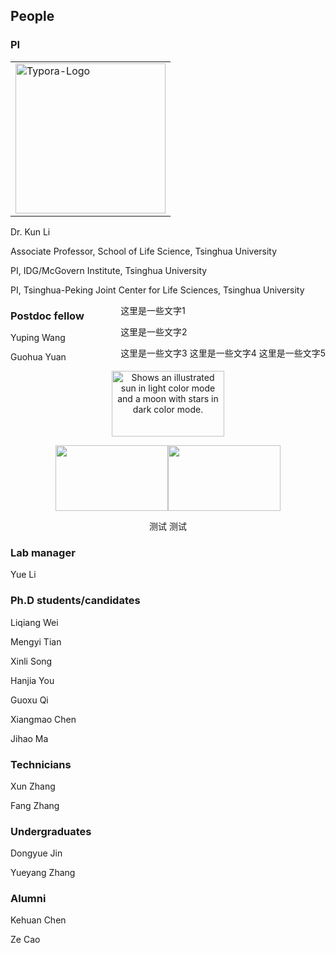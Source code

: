## People

### PI

<div><table frame=void>	<!--用了<div>进行封装-->
	<tr>
        <td><div>	<!--每个格子内是图片加标题-->
        	<img src="https://www.life.tsinghua.edu.cn/__local/A/FB/1A/83B4CD84B6D5ED58F76F13B9225_1301032F_7617F.jpg"
                 alt="Typora-Logo"
                 height="240"/>	<!--高度设置-->
        	<br>	<!--换行-->
        </div></td>    
</table></div>

Dr. Kun Li

Associate Professor, School of Life Science, Tsinghua University

PI, IDG/McGovern Institute, Tsinghua University

PI, Tsinghua-Peking Joint Center for Life Sciences, Tsinghua University


<div style="float:right;">
  这里是一些文字1
  
  这里是一些文字2
  
  这里是一些文字3
  这里是一些文字4
  这里是一些文字5
</div>

### Postdoc fellow
Yuping Wang

Guohua Yuan

<div align=center>
  <img alt="Shows an illustrated sun in light color mode and a moon with stars in dark color mode."   src="https://github.com/BIT-MJY/Active-SLAM-Based-on-Information-Theory/blob/master/img/1-2.png" width="180" height="105"> 

  <img src="https://github.com/BIT-MJY/Active-SLAM-Based-on-Information-Theory/blob/master/img/1-3.png" width="180" height="105"><img src="https://github.com/BIT-MJY/Active-SLAM-Based-on-Information-Theory/blob/master/img/1-4.png" width="180" height="105"/>
 
  测试     测试
</div>


### Lab manager
Yue Li

### Ph.D students/candidates
Liqiang Wei

Mengyi Tian

Xinli Song

Hanjia You

Guoxu Qi

Xiangmao Chen

Jihao Ma

### Technicians
Xun Zhang

Fang Zhang

### Undergraduates
Dongyue Jin

Yueyang Zhang

### Alumni
Kehuan Chen

Ze Cao
